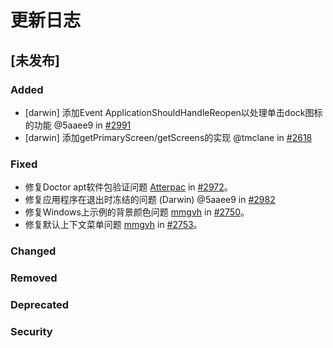 # 更新日志

<!-- 
此项目的所有重要更改将在此文件中记录。

格式基于[保持一个更改日志](https://keepachangelog.com/en/1.0.0/)，
并且该项目遵循[语义化版本](https://semver.org/spec/v2.0.0.html)。

- `Added` 用于新增功能。
- `Changed` 用于现有功能的更改。
- `Deprecated` 用于即将移除的功能。
- `Removed` 用于已移除的功能。
- `Fixed` 用于修复错误。
- `Security` 用于安全漏洞。

-->

## [未发布]

### Added

- [darwin] 添加Event ApplicationShouldHandleReopen以处理单击dock图标的功能 @5aaee9 in [#2991](https://github.com/wailsapp/wails/pull/2991)
- [darwin] 添加getPrimaryScreen/getScreens的实现 @tmclane in [#2618](https://github.com/wailsapp/wails/pull/2618)

### Fixed

- 修复Doctor apt软件包验证问题 [Atterpac](https://github.com/Atterpac) in [#2972](https://github.com/wailsapp/wails/pull/2972)。
- 修复应用程序在退出时冻结的问题 (Darwin) @5aaee9 in [#2982](https://github.com/wailsapp/wails/pull/2982)
- 修复Windows上示例的背景颜色问题 [mmgvh](https://github.com/mmghv) in [#2750](https://github.com/wailsapp/wails/pull/2750)。
- 修复默认上下文菜单问题 [mmgvh](https://github.com/mmghv) in [#2753](https://github.com/wailsapp/wails/pull/2753)。


### Changed

### Removed

### Deprecated

### Security
